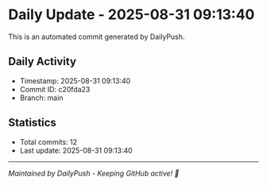 # Daily Update - 2025-08-31 09:13:40

This is an automated commit generated by DailyPush.

## Daily Activity
- Timestamp: 2025-08-31 09:13:40
- Commit ID: c20fda23
- Branch: main

## Statistics
- Total commits: 12
- Last update: 2025-08-31 09:13:40

---
*Maintained by DailyPush - Keeping GitHub active! 🚀*
